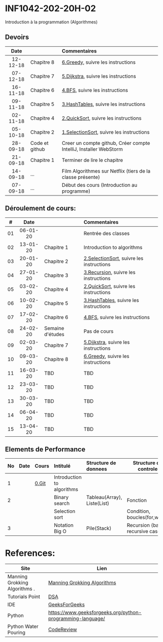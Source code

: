 # INF1042-202-20H-02
Introduction à la programmation (Algorithmes)

## Devoirs

| Date   |                     |     Commentaires                                                                         |
|:------:|:--------------------|:-----------------------------------------------------------------------------------------|
|12-12-18| Chapitre 8          | [6.Greedy](6.Greedy), suivre les instructions                                            |
|07-12-18| Chapitre 7          | [5.Dijkstra](5.Dijkstra), suivre les instructions                                        |
|16-11-18| Chapitre 6          | [4.BFS](4.BFS), suivre les instructions                                                  |
|09-11-18| Chapitre 5          | [3.HashTables](3.HashTables), suivre les instructions                                    |
|02-11-18| Chapitre 4          | [2.QuickSort](2.QuickSort), suivre les instructions                                      |
|05-10-18| Chapitre 2          | [1.SelectionSort](1.SelectionSort), suivre les instructions                              |
|28-09-18| Code et github      | Creer un compte github, Créer compte IntelliJ, Installer WebStorm                        |
|21-09-18| Chapitre 1          | Terminer de lire le chapitre                                                             |
|14-09-18| ...                 | Film Algorithmes sur Netflix      (tiers de la classe présente)                          |
|07-09-18| ...                 | Début des cours (Introduction au programme)                                              |

## Déroulement de cours:

|# | Date   |                                          |     Commentaires                                                   |
|--|:------:|:-----------------------------------------|:-------------------------------------------------------------------|
|01|06-01-20|                                          | Rentrée des classes                                                |
|02|13-01-20| Chapitre 1                               | Introduction to algorithms                                         |
|03|20-01-20| Chapitre 2                               | [2.SelectionSort](2.SelectionSort), suivre les instructions        |
|04|27-01-20| Chapitre 3                               | [3.Recursion](3.Recursion), suivre les instructions                |
|05|03-02-20| Chapitre 4                               | [2.QuickSort](2.QuickSort), suivre les instructions                |
|06|10-02-20| Chapitre 5                               | [3.HashTables](3.HashTables), suivre les instructions              |
|07|17-02-20| Chapitre 6                               | [4.BFS](4.BFS), suivre les instructions                            |
|08|24-02-20| Semaine d'études                         | Pas de cours                                                       |
|09|02-03-20| Chapitre 7                               | [5.Dijkstra](5.Dijkstra), suivre les instructions                  |
|10|09-03-20| Chapitre 8                               | [6.Greedy](6.Greedy), suivre les instructions                      |
|11|16-03-20| TBD                                      | TBD                                                                |
|12|23-03-20| TBD                                      | TBD                                                                |
|13|30-03-20| TBD                                      | TBD                                                                |
|14|06-04-20| TBD                                      | TBD                                                                |
|15|13-04-20| TBD                                      | TBD                                                                |


## Elements de Performance

|No| Date   | Cours               | Intitulé                         |  Structure de donnees       | Structure de controle            |
|--|--------|:--------------------|:---------------------------------|:----------------------------|----------------------------------| 
| 1|        |[0.Git](0.Git)       | Introduction to algorithms       |                             |                                  |
| 2|        |                     | Binary search                    | Tableau(Array), Liste(List) | Fonction                         | 
|  |        |                     | Selection sort                   |                             | Condition, boucles(for,while)    |
| 3|        |                     | Notation Big O                   | Pile(Stack)                 | Recursion (base, recursive case) |


# References:

|Site| Lien   |
|--------------------------------|--------|
|Manning Grokking Algorithms .   |[Manning Grokking Algorithms](https://www.manning.com/books/grokking-algorithms)|
|Tutorials Point                 |[DSA](http://www.tutorialspoint.com/data_structures_algorithms)|
| IDE | [GeeksForGeeks](https://ide.geeksforgeeks.org) |
| Python | https://www.geeksforgeeks.org/python-programming-language/ |
| Python Water Pouring | [CodeReview](https://codereview.stackexchange.com/questions/78586/pouring-water-between-two-jugs-to-get-a-certain-amount-in-one-of-the-jugs) |



